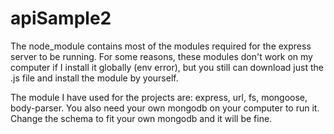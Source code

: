 # apiSample2

The node_module contains most of the modules required for the express server to be running. For some reasons, these modules don't work on my computer if I install it globally (env error), but you still can download just the .js file and install the module by yourself.

The module I have used for the projects are: express, url, fs, mongoose, body-parser. You also need your own mongodb on your computer to run it. Change the schema to fit your own mongodb and it will be fine.
